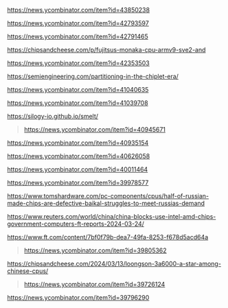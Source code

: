 https://news.ycombinator.com/item?id=43850238

https://news.ycombinator.com/item?id=42793597

https://news.ycombinator.com/item?id=42791465

https://chipsandcheese.com/p/fujitsus-monaka-cpu-armv9-sve2-and

https://news.ycombinator.com/item?id=42353503

https://semiengineering.com/partitioning-in-the-chiplet-era/
>

https://news.ycombinator.com/item?id=41040635

https://news.ycombinator.com/item?id=41039708

https://silogy-io.github.io/smelt/
> https://news.ycombinator.com/item?id=40945671

https://news.ycombinator.com/item?id=40935154

https://news.ycombinator.com/item?id=40626058

https://news.ycombinator.com/item?id=40011464

https://news.ycombinator.com/item?id=39978577

https://www.tomshardware.com/pc-components/cpus/half-of-russian-made-chips-are-defective-baikal-struggles-to-meet-russias-demand

https://www.reuters.com/world/china/china-blocks-use-intel-amd-chips-government-computers-ft-reports-2024-03-24/

https://www.ft.com/content/7bf0f79b-dea7-49fa-8253-f678d5acd64a
> https://news.ycombinator.com/item?id=39805362

https://chipsandcheese.com/2024/03/13/loongson-3a6000-a-star-among-chinese-cpus/
> https://news.ycombinator.com/item?id=39726124

https://news.ycombinator.com/item?id=39796290
